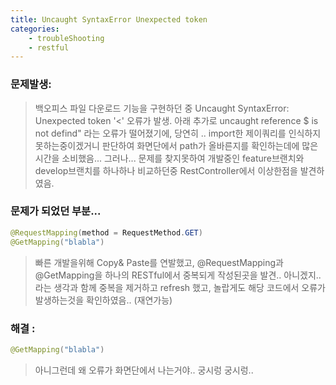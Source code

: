 ```yaml
---
title: Uncaught SyntaxError Unexpected token
categories: 
    - troubleShooting
    - restful 
---
```

### 문제발생: 
> 백오피스 파일 다운로드 기능을 구현하던 중 Uncaught SyntaxError: Unexpected token '<' 오류가 발생.
> 아래 추가로 uncaught reference $ is not defind" 라는 오류가 떨어졌기에,
> 당연히 .. import한 제이쿼리를 인식하지 못하는중이겠거니 판단하여 화면단에서 path가 올바른지를 확인하는데에 많은 시간을 소비했음... 
> 그러나... 문제를 찾지못하여 개발중인 feature브랜치와 develop브랜치를 하나하나 비교하던중
> RestController에서 이상한점을 발견하였음. 

### 문제가 되었던 부분...
```java
@RequestMapping(method = RequestMethod.GET)
@GetMapping("blabla")
```

> 빠른 개발을위해 Copy& Paste를 연발했고, 
> @RequestMapping과 @GetMapping을 하나의 RESTful에서 중복되게 작성된곳을 발견.. 
> 아니겠지.. 라는 생각과 함께 중복을 제거하고 refresh 했고, 
> 놀랍게도 해당 코드에서 오류가 발생하는것을 확인하였음.. (재연가능)

### 해결 : 
```java
@GetMapping("blabla")
```

> 아니그런데 왜 오류가 화면단에서 나는거야.. 궁시렁 궁시렁.. 
